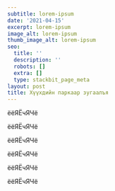 ```yaml
---
subtitle: lorem-ipsum
date: '2021-04-15'
excerpt: lorem-ipsum
image_alt: lorem-ipsum
thumb_image_alt: lorem-ipsum
seo:
  title: ''
  description: ''
  robots: []
  extra: []
  type: stackbit_page_meta
layout: post
title: Хүүхдийн паркаар зугаалъя
---
```

ёёЯЁчЯЧё

ёёЯЁчЯЧё

ёёЯЁчЯЧё

ёёЯЁчЯЧё

ёёЯЁчЯЧё

ёёЯЁчЯЧё

